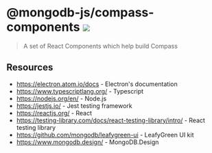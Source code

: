 # @mongodb-js/compass-components [![][npm_img]][npm_url]

> A set of React Components which help build Compass

## Resources
- https://electron.atom.io/docs - Electron's documentation
- https://www.typescriptlang.org/ - Typescript
- https://nodejs.org/en/ - Node.js
- https://jestjs.io/ - Jest testing framework
- https://reactjs.org/ - React
- https://testing-library.com/docs/react-testing-library/intro/ - React testing library
- https://github.com/mongodb/leafygreen-ui - LeafyGreen UI kit
- https://www.mongodb.design/ - MongoDB.Design

[npm_img]: https://img.shields.io/npm/v/@mongodb-js/compass-components.svg?style=flat-square
[npm_url]: https://www.npmjs.org/package/@mongodb-js/compass-components
